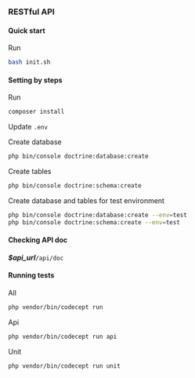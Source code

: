 ### RESTful API

#### Quick start

Run
```bash
bash init.sh
```

#### Setting by steps

Run
```bash
composer install
```

Update `.env`

Create database
```bash
php bin/console doctrine:database:create
```

Create tables
```bash
php bin/console doctrine:schema:create
```

Create database and tables for test environment
```bash
php bin/console doctrine:database:create --env=test
php bin/console doctrine:schema:create --env=test
```

#### Checking API doc

***$api_url***`/api/doc`

#### Running tests

All
```bash
php vendor/bin/codecept run
```

Api
```bash
php vendor/bin/codecept run api
```

Unit
```bash
php vendor/bin/codecept run unit
```
